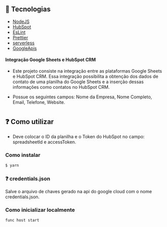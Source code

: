 ## 🚀 Tecnologias

- [NodeJS](https://nodejs.org/)
- [HubSpot](https://br.hubspot.com/)
- [EsLint](https://eslint.org/)
- [Prettier](https://prettier.io/)
- [serverless](https://www.serverless.com/)
- [GoogleApis](https://googleapis.com)

#### Integração Google Sheets e HubSpot CRM

- Este projeto consiste na integração entre as plataformas Google Sheets e HubSpot CRM. Essa
  integração possibilita a obtenção dos dados de contato de uma planilha do Google Sheets e a
  inserção dessas informações como contatos no HubSpot CRM.

- Possue os seguintes campos: Nome da Empresa, Nome Completo, Email, Telefone, Website.

#

## ❓ Como utilizar

- Deve colocar o ID da planilha e o Token do HubSpot no campo: spreadsheetId e accessToken.

### Como instalar

```bash
$ yarn
```

### ❓ credentials.json

Salve o arquivo de chaves gerado na api do google cloud com o nome credentials.json.

### Como inicializar localmente

```bash
func host start
```


